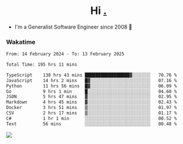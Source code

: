 <h1 align="center">Hi <a href="https://www.hackerrank.com/erasmosaraujo">.</a></h1>
 
- I'm a Generalist Software Engineer  since 2008 🚀
<!--  
<p align="left">
  <a href="https://github.com/erasmosoares/github-readme-stats">
    <img
      align="center"
      src="https://github-readme-stats.vercel.app/api/top-langs/?username=erasmosoares&theme=radical&layout=compact"
    />
  </a>
  <a href="https://github.com/erasmosoares/github-readme-stats">
    [![Harlok's WakaTime stats](https://github-readme-stats.vercel.app/api/wakatime?username=ffflabs)](https://github.com/anuraghazra/github-readme-stats)
  </a>
</p>

<!--
 ### Repo 
 
<p align="left">
 <a href="https://github.com/erasmosoares/github-readme-stats">
    <img
      align="center"
      height="165"
      src="https://github-readme-stats.vercel.app/api/pin?username=erasmosoares&repo=sample-node&title_color=fff&icon_color=f9f9f9&text_color=9f9f9f&bg_color=151515"
    />
  </a>
  <a href="https://github.com/erasmosoares/github-readme-stats">
    <img
      align="center"
      height="165"
      src="https://github-readme-stats.vercel.app/api/pin?username=erasmosoares&repo=sample-node&title_color=fff&icon_color=f9f9f9&text_color=9f9f9f&bg_color=151515"
    />
  </a>
</p>
-->

 ### Wakatime 

<!--START_SECTION:waka-->

```txt
From: 14 February 2024 - To: 13 February 2025

Total Time: 195 hrs 11 mins

TypeScript    138 hrs 43 mins █████████████████▓░░░░░░░   70.76 %
JavaScript    14 hrs 2 mins   █▓░░░░░░░░░░░░░░░░░░░░░░░   07.16 %
Python        11 hrs 56 mins  █▓░░░░░░░░░░░░░░░░░░░░░░░   06.09 %
Go            9 hrs 1 min     █░░░░░░░░░░░░░░░░░░░░░░░░   04.60 %
JSON          5 hrs 47 mins   ▓░░░░░░░░░░░░░░░░░░░░░░░░   02.95 %
Markdown      4 hrs 45 mins   ▓░░░░░░░░░░░░░░░░░░░░░░░░   02.43 %
Docker        3 hrs 51 mins   ▒░░░░░░░░░░░░░░░░░░░░░░░░   01.97 %
CSV           2 hrs 17 mins   ▒░░░░░░░░░░░░░░░░░░░░░░░░   01.17 %
C#            1 hr 1 min      ░░░░░░░░░░░░░░░░░░░░░░░░░   00.52 %
Text          56 mins         ░░░░░░░░░░░░░░░░░░░░░░░░░   00.48 %
```

<!--END_SECTION:waka-->

![](https://komarev.com/ghpvc/?username=erasmosoares&color=brightgreen)

